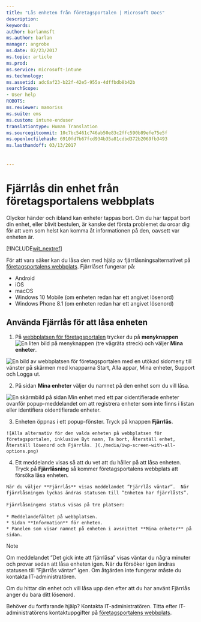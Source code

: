 ```yaml
---
title: "Lås enheten från företagsportalen | Microsoft Docs"
description: 
keywords: 
author: barlanmsft
ms.author: barlan
manager: angrobe
ms.date: 02/23/2017
ms.topic: article
ms.prod: 
ms.service: microsoft-intune
ms.technology: 
ms.assetid: adc6af23-b22f-42e5-955a-4dffbdb8b42b
searchScope:
- User help
ROBOTS: 
ms.reviewer: mamoriss
ms.suite: ems
ms.custom: intune-enduser
translationtype: Human Translation
ms.sourcegitcommit: 10c7bc5461c746ab50e83c2ffc590b89efe75e5f
ms.openlocfilehash: 6910fd7b67fcd934b35a81cdbd372b2069fb3493
ms.lasthandoff: 03/13/2017


---
```


# <a name="remotely-lock-your-device-from-the-company-portal-website"></a>Fjärrlås din enhet från företagsportalens webbplats

Olyckor händer och ibland kan enheter tappas bort. Om du har tappat bort din enhet, eller blivit bestulen, är kanske det första problemet du oroar dig för att vem som helst kan komma åt informationen på den, oavsett var enheten är.

[!INCLUDE[wit_nextref](includes/end-user-password-guidance.md)]

För att vara säker kan du låsa den med hjälp av fjärrlåsningsalternativet på [företagsportalens webbplats](http://portal.manage.microsoft.com). Fjärrlåset fungerar på:

* Android
* iOS
* macOS
* Windows 10 Mobile (om enheten redan har ett angivet lösenord)
* Windows Phone 8.1 (om enheten redan har ett angivet lösenord)

## <a name="to-use-remote-lock-to-lock-your-device"></a>Använda Fjärrlås för att låsa enheten

1.    På [webbplatsen för företagsportalen](http://portal.manage.microsoft.com) trycker du på __menyknappen__ ![En liten bild på menyknappen (tre vågräta streck)](/Intune/whats-new/media/CP_hamburger_menu.png) och väljer __Mina enheter__.

  ![En bild av webbplatsen för företagsportalen med en utökad sidomeny till vänster på skärmen med knapparna Start, Alla appar, Mina enheter, Support och Logga ut.](/media/iwp-expanded-sidebar.png)

2. På sidan __Mina enheter__ väljer du namnet på den enhet som du vill låsa.

  ![En skärmbild på sidan Min enhet med ett par oidentifierade enheter ovanför popup-meddelandet om att registrera enheter som inte finns i listan eller identifiera oidentifierade enheter.](./media/macOS_enroll_002_tap_here_banner.png)

3.    Enheten öppnas i ett popup-fönster. Tryck på knappen **Fjärrlås**.

    ![Alla alternativ för den valda enheten på webbplatsen för företagsportalen, inklusive Byt namn, Ta bort, Återställ enhet, Återställ lösenord och Fjärrlås. ](./media/iwp-screen-with-all-options.png)

4.    Ett meddelande visas så att du vet att du håller på att låsa enheten. Tryck på **Fjärrlåsning** så kommer företagsportalens webbplats att försöka låsa enheten.

    När du väljer **Fjärrlås** visas meddelandet ”Fjärrlås väntar”.  När fjärrlåsningen lyckas ändras statusen till ”Enheten har fjärrlåsts”.

    Fjärrlåsningens status visas på tre platser:

    * Meddelandefältet på webbplatsen.
    * Sidan **Information** för enheten.
    * Panelen som visar namnet på enheten i avsnittet **Mina enheter** på sidan.

> [!Note]
> Om meddelandet ”Det gick inte att fjärrlåsa” visas väntar du några minuter och provar sedan att låsa enheten igen. När du försöker igen ändras statusen till ”Fjärrlås väntar” igen. Om åtgärden inte fungerar måste du kontakta IT-administratören.

Om du hittar din enhet och vill låsa upp den efter att du har använt Fjärrlås anger du bara ditt lösenord.

Behöver du fortfarande hjälp? Kontakta IT-administratören. Titta efter IT-administratörens kontaktuppgifter på [företagsportalens webbplats](http://portal.manage.microsoft.com).

